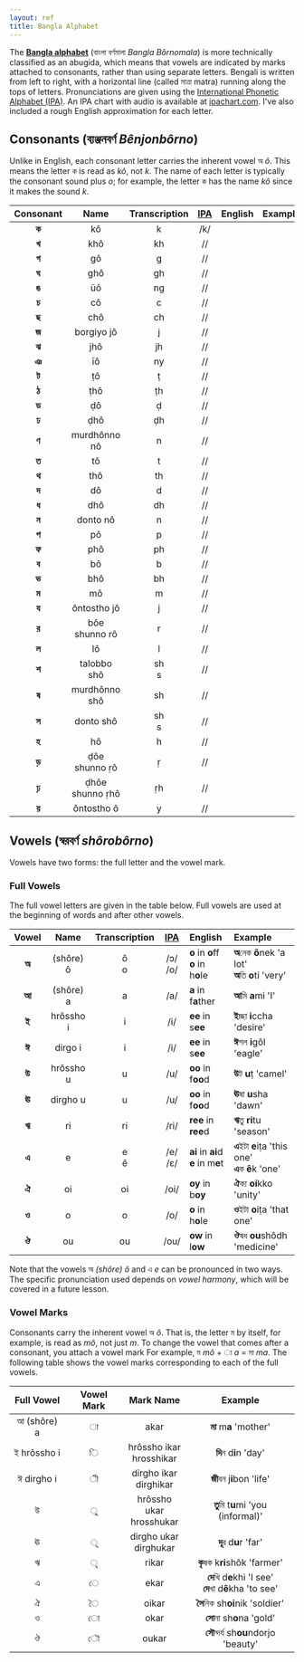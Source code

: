 ```yaml
---
layout: ref
title: Bangla Alphabet
---
```


The [**Bangla alphabet**](https://en.wikipedia.org/wiki/Bengali_alphabet) (বাংলা বর্ণমালা *Bangla Bôrnomala*) is more technically classified as an abugida,
which means that vowels are indicated by marks attached to consonants,
rather than using separate letters.
Bengali is written from left to right, with a horizontal line
(called মাত্রা matra) running along the tops of letters.
Pronunciations are given using the [International Phonetic Alphabet (IPA)](https://en.wikipedia.org/wiki/Help:IPA/Bengali).
An IPA chart with audio is available at [ipachart.com](https://www.ipachart.com/).
I've also included a rough English approximation for each letter.

## Consonants (ব্যঞ্জনবর্ণ *Bênjonbôrno*)

Unlike in English, each consonant letter carries the inherent vowel অ *ô*.
This means the letter ক is read as *kô*, not *k*.
The name of each letter is typically the consonant sound plus *o*;
for example, the letter ক has the name *kô* since it makes the sound *k*.

| Consonant | Name | Transcription | [IPA](https://www.ipachart.com/) | English | Example |
| :----: | :---------: | :-----------: | :-: | :-------------- | :-------------- |
| **ক** | kô | k | /k/ |
| **খ** | khô | kh | // |
| **গ** | gô | g | // |
| **ঘ** | ghô | gh | // |
| **ঙ** | ũô | ng | // |
| **চ** | cô | c | // |
| **ছ** | chô | ch | // |
| **জ** | borgiyo jô | j | // |
| **ঝ** | jhô | jh | // |
| **ঞ** | ĩô | ny | // |
| **ট** | ṭô | ṭ | // |
| **ঠ** | ṭhô | ṭh | // |
| **ড** | ḍô | ḍ | // |
| **ঢ** | ḍhô | ḍh | // |
| **ণ** | murdhônno nô | n | // |
| **ত** | tô | t | // |
| **থ** | thô | th | // |
| **দ** | dô | d | // |
| **ধ** | dhô | dh | // |
| **ন** | donto nô | n | // |
| **প** | pô | p | // |
| **ফ** | phô | ph | // |
| **ব** | bô | b | // |
| **ভ** | bhô | bh | // |
| **ম** | mô | m | // |
| **য** | ôntostho jô | j | // |
| **র** | bôe shunno rô | r | // |
| **ল** | lô | l | // |
| **শ** | talobbo shô | sh <br> s | // |
| **ষ** | murdhônno shô | sh | // |
| **স** | donto shô | sh <br> s | // |
| **হ** | hô | h | // |
| **ড়** | ḍôe shunno ṛô | ṛ | // |
| **ঢ়** | ḍhôe shunno ṛhô | ṛh | // |
| **য়** | ôntostho ô | y | // |


## Vowels (স্বরবর্ণ *shôrobôrno*)

Vowels have two forms: the full letter and the vowel mark.

### Full Vowels

The full vowel letters are given in the table below.
Full vowels are used at the beginning of words and after other vowels.

| Vowel | Name | Transcription | [IPA](https://www.ipachart.com/) | English | Example |
| :----: | :---------: | :-----------: | :-: | :-------------- | :-------------- |
| **অ** | (shôre) ô | ô <br> o | /ɔ/ <br> /o/ | **o** in **o**ff <br> **o** in h**o**le | **অ**নেক **ô**nek 'a lot' <br> **অ**তি **o**ti 'very' |
| **আ** | (shôre) a | a | /a/ | **a** in f**a**ther | **আ**মি **a**mi 'I' |
| **ই** | hrôssho i | i | /i/ | **ee** in s**ee** | **ই**চ্ছা **i**ccha 'desire' |
| **ঈ** | dirgo i | i | /i/ | **ee** in s**ee** | **ঈ**গল **i**gôl 'eagle' |
| **উ** | hrôssho u | u | /u/ | **oo** in f**oo**d | **উ**ট **u**ṭ 'camel' |
| **ঊ** | dirgho u | u | /u/ | **oo** in f**oo**d | **ঊ**ষা **u**sha 'dawn' |
| **ঋ** | ri | ri | /ri/ | **ree** in **ree**d | **ঋ**তু **ri**tu 'season' |
| **এ** | e | e <br> ê | /e/ <br> /ɛ/ | **ai** in **ai**d <br> **e** in m**e**t | **এ**ইটা **e**iṭa 'this one' <br> **এ**ক **ê**k 'one' |
| **ঐ** | oi | oi | /oi/ | **oy** in b**oy** | **ঐ**ক্য **oi**kko 'unity' |
| **ও** | o | o | /o/ | **o** in h**o**le | **ও**ইটা **o**iṭa 'that one' |
| **ঔ** | ou | ou | /ou/ | **ow** in l**ow** | **ঔ**ষধ **ou**shôdh 'medicine' |

Note that the vowels অ *(shôre) ô* and এ *e* can be pronounced in two ways.
The specific pronunciation used depends on *vowel harmony*,
which will be covered in a future lesson.  

### Vowel Marks

Consonants carry the inherent vowel অ *ô*.
That is, the letter ম by itself, for example, is read as *mô*, not just *m*.
To change the vowel that comes after a consonant,
you attach a vowel mark
For example, ম *mô* + া *a* = মা *ma*.
The following table shows the vowel marks corresponding to each of the full vowels.

| Full Vowel | Vowel Mark | Mark Name | Example |
| :--------: | :--------: | :--: | :-----: |
| আ (shôre) a | া | akar | **মা** m**a** 'mother' |
| ই hrôssho i | ি | hrôssho ikar <br> hrosshikar | **দি**ন d**i**n 'day' |
| ঈ dirgho i | ী | dirgho ikar <br> dirghikar | **জী**বন j**i**bon 'life' |
| উ | ু | hrôssho ukar <br> hrosshukar | **তু**মি t**u**mi 'you (informal)' |
| ঊ | ূ | dirgho ukar <br> dirghukar | **দূ**র d**u**r 'far' |
| ঋ | ৃ | rikar | **কৃ**ষক k**ri**shôk 'farmer' |
| এ | ে | ekar | **দে**খি d**e**khi 'I see' <br> **দে**খা d**ê**kha 'to see' |
| ঐ | ৈ | oikar | **সৈ**নিক sh**oi**nik 'soldier' |
| ও | ো | okar | **সো**না sh**o**na 'gold' |
| ঔ | ৌ | oukar | **সৌ**ন্দর্য sh**ou**ndorjo 'beauty' |
